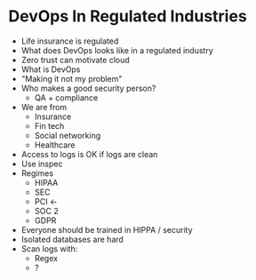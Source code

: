 # DevOps In Regulated Industries

- Life insurance is regulated
- What does DevOps looks like in a regulated industry
- Zero trust can motivate cloud
- What is DevOps
- "Making it not my problem"
- Who makes a good security person?
  - QA + compliance
- We are from
  - Insurance
  - Fin tech
  - Social networking
  - Healthcare
- Access to logs is OK if logs are clean
- Use inspec
- Regimes
  - HIPAA
  - SEC
  - PCI <-
  - SOC 2
  - GDPR
- Everyone should be trained in HIPPA / security
- Isolated databases are hard
- Scan logs with:
  - Regex
  - ?
